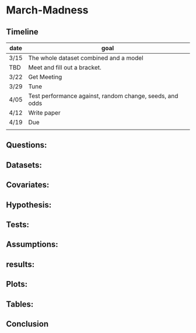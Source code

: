 # March-Madness

## Timeline
| date | goal |
| ---- | ---- |
| 3/15 | The whole dataset combined and a model |
| TBD  | Meet and fill out a bracket. |
| 3/22 | Get Meeting |
| 3/29 | Tune |
| 4/05 | Test performance against, random change, seeds, and odds|
| 4/12 | Write paper |
| 4/19 | Due  |
|      |      |

## Questions:

## Datasets:

## Covariates:

## Hypothesis:

## Tests:

## Assumptions:

## results:

## Plots:

## Tables:

## Conclusion
